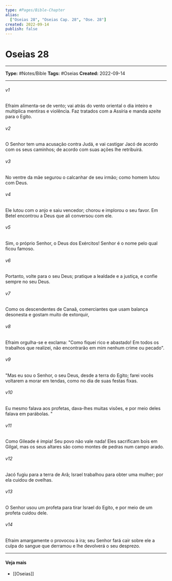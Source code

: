 ```yaml
---
type: #Pages/Bible-Chapter
alias:
  ["Oseias 28", "Oseias Cap. 28", "Ose. 28"]
created: 2022-09-14
publish: false
---
```


# Oseias 28

---

**Type:** #Notes/Bible
**Tags:** #Oseias
**Created:** 2022-09-14

---

###### v1
Efraim alimenta-se de vento; vai atrás do vento oriental o dia inteiro e multiplica mentiras e violência. Faz tratados com a Assíria e manda azeite para o Egito.
###### v2
O Senhor tem uma acusação contra Judá, e vai castigar Jacó de acordo com os seus caminhos; de acordo com suas ações lhe retribuirá.
###### v3
No ventre da mãe segurou o calcanhar de seu irmão; como homem lutou com Deus.
###### v4
Ele lutou com o anjo e saiu vencedor; chorou e implorou o seu favor. Em Betel encontrou a Deus que ali conversou com ele.
###### v5
Sim, o próprio Senhor, o Deus dos Exércitos! Senhor é o nome pelo qual ficou famoso.
###### v6
Portanto, volte para o seu Deus; pratique a lealdade e a justiça, e confie sempre no seu Deus.
###### v7
Como os descendentes de Canaã, comerciantes que usam balança desonesta e gostam muito de extorquir,
###### v8
Efraim orgulha-se e exclama: "Como fiquei rico e abastado! Em todos os trabalhos que realizei, não encontrarão em mim nenhum crime ou pecado".
###### v9
"Mas eu sou o Senhor, o seu Deus, desde a terra do Egito; farei vocês voltarem a morar em tendas, como no dia de suas festas fixas.
###### v10
Eu mesmo falava aos profetas, dava-lhes muitas visões, e por meio deles falava em parábolas. "
###### v11
Como Gileade é ímpia! Seu povo não vale nada! Eles sacrificam bois em Gilgal, mas os seus altares são como montes de pedras num campo arado.
###### v12
Jacó fugiu para a terra de Arã; Israel trabalhou para obter uma mulher; por ela cuidou de ovelhas.
###### v13
O Senhor usou um profeta para tirar Israel do Egito, e por meio de um profeta cuidou dele.
###### v14
Efraim amargamente o provocou à ira; seu Senhor fará cair sobre ele a culpa do sangue que derramou e lhe devolverá o seu desprezo.


---

#### Veja mais

- [[Oseias]]

